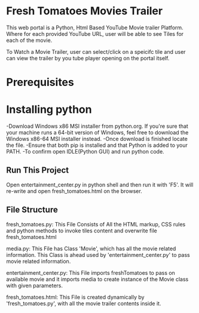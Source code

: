 # Fresh Tomatoes Movies Trailer

This web portal is a Python, Html Based YouTube Movie trailer Platform.
Where for each provided YouTube URL, user will be able to see Tiles for each of the movie.

To Watch a Movie Trailer, user can select/click on a speicifc tile and user can view the trailer by you tube player opening on the portal itself.

# Prerequisites

# Installing python

-Download Windows x86 MSI installer from python.org. If you're sure that your machine runs a 64-bit version of Windows, feel free to download the Windows x86-64 MSI installer instead.
-Once download is finished locate the file.
-Ensure that both pip is installed and that Python is added to your PATH.
-To confirm open IDLE(Python GUI) and run python code.

## Run This Project

Open entertainment_center.py in python shell and then run it with 'F5'. It will re-write and open fresh_tomatoes.html on the browser.

## File Structure
 
fresh_tomatoes.py: This File Consists of All the HTML markup, CSS rules and python methods to invoke tiles content and overwrite file fresh_tomatoes.html

media.py: This File has Class 'Movie', which has all the movie related information. This Class is ahead used by 'entertainment_center.py' to pass movie related information.

entertainment_center.py: This File imports freshTomatoes to pass on available movie and it imports media to create instance of the Movie class with given parameters.

fresh_tomatoes.html: This File is created dynamically by 'fresh_tomatoes.py', with all the movie trailer contents inside it.
